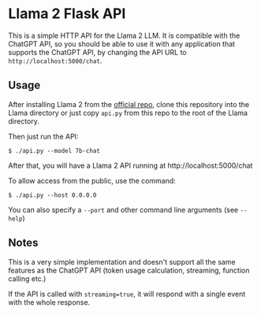 # Llama 2 Flask API

This is a simple HTTP API for the Llama 2 LLM. It is compatible with the ChatGPT API, so you should be able to use it with any application that supports the ChatGPT API, by changing the API URL to `http://localhost:5000/chat`.

## Usage

After installing Llama 2 from the [official repo](https://github.com/facebookresearch/llama), clone this repository into the Llama directory or just copy `api.py` from this repo to the root of the Llama directory.

Then just run the API:

```console
$ ./api.py --model 7b-chat
```

After that, you will have a Llama 2 API running at http://localhost:5000/chat

To allow access from the public, use the command:

```console
$ ./api.py --host 0.0.0.0
```

You can also specify a `--port` and other command line arguments (see `--help`)

## Notes

This is a very simple implementation and doesn't support all the same features as the ChatGPT API (token usage calculation, streaming, function calling etc.)

If the API is called with `streaming=true`, it will respond with a single event with the whole response.

